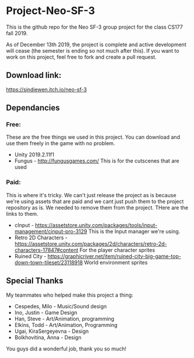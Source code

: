 # Project-Neo-SF-3
This is the github repo for the Neo SF-3 group project for the class CS177 fall 2019. 

As of December 13th 2019, the project is complete and active development will cease (the semester is ending so not much after this). If you want to work on this project, feel free to fork and create a pull request.

## Download link:
https://sindiewen.itch.io/neo-sf-3

## Dependancies
### Free:
These are the free things we used in this project. You can download and use them freely in the game with no problem.
- Unity 2019.2.11f1
- Fungus - http://fungusgames.com/
This is for the cutscenes that are used

### Paid:
This is where it's tricky. We can't just release the project as is because we're using assets that are paid and we cant just push them to the project repository as is. We needed to remove them from the project. THere are the links to them.
- cInput - https://assetstore.unity.com/packages/tools/input-management/cinput-pro-3129
This is the Input manager we're using.
- Retro 2D Characters - https://assetstore.unity.com/packages/2d/characters/retro-2d-characters-17847#content
For the player character sprites
- Ruined City - https://graphicriver.net/item/ruined-city-big-game-top-down-town-tileset/23118918
World environment sprites


## Special Thanks
My teammates who helped make this project a thing:
- Cespedes, Milo - Music/Sound design                         
- Ino, Justin - Game Design
- Han, Steve - Art/Animation, programming
- Elkins, Todd - Art/Animation, Programming
- Ugai, KiraSergeyevna - Design
- Bolkhovitina, Anna - Design

You guys did a wonderful job, thank you so much!